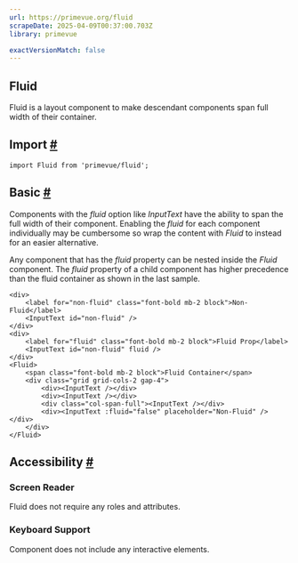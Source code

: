 ```yaml
---
url: https://primevue.org/fluid
scrapeDate: 2025-04-09T00:37:00.703Z
library: primevue

exactVersionMatch: false
---
```


## Fluid

Fluid is a layout component to make descendant components span full width of their container.

## Import [#](_fluid_.md#import)
```
import Fluid from 'primevue/fluid';
```
## Basic [#](_fluid_.md#basic)

Components with the _fluid_ option like _InputText_ have the ability to span the full width of their component. Enabling the _fluid_ for each component individually may be cumbersome so wrap the content with _Fluid_ to instead for an easier alternative.

Any component that has the _fluid_ property can be nested inside the _Fluid_ component. The _fluid_ property of a child component has higher precedence than the fluid container as shown in the last sample.
```
<div>
    <label for="non-fluid" class="font-bold mb-2 block">Non-Fluid</label>
    <InputText id="non-fluid" />
</div>
<div>
    <label for="fluid" class="font-bold mb-2 block">Fluid Prop</label>
    <InputText id="non-fluid" fluid />
</div>
<Fluid>
    <span class="font-bold mb-2 block">Fluid Container</span>
    <div class="grid grid-cols-2 gap-4">
        <div><InputText /></div>
        <div><InputText /></div>
        <div class="col-span-full"><InputText /></div>
        <div><InputText :fluid="false" placeholder="Non-Fluid" /></div>
    </div>
</Fluid>
```
## Accessibility [#](_fluid_.md#accessibility)

### Screen Reader

Fluid does not require any roles and attributes.

### Keyboard Support

Component does not include any interactive elements.